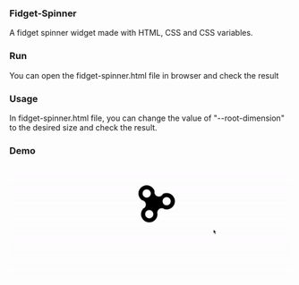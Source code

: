 ### Fidget-Spinner
A fidget spinner widget made with HTML, CSS and CSS variables.

### Run
You can open the fidget-spinner.html file in browser and check the result


### Usage
In fidget-spinner.html file, you can change the value of "--root-dimension" to the desired size and check the result.

### Demo
![Demo](fidget-spinner.gif)


